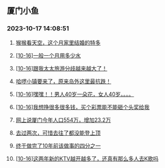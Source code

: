 ## 厦门小鱼 
### 2023-10-17 14:08:51

1. [猴猴看天空，这个月家里结婚的特多](http://bbs.xmfish.com/read-htm-tid-18089846.html)

2. [[10-16]一般一个月用多少水](http://bbs.xmfish.com/read-htm-tid-18089806.html)

3. [[10-16]跟我太太旅游分歧越来越大了！](http://bbs.xmfish.com/read-htm-tid-18090031.html)

4. [哈啰小镇要来了，原来岛外这里最抗跌！](http://bbs.xmfish.com/read-htm-tid-18089929.html)

5. [[10-16]嘿嘿！！男人40岁一朵花，女人40岁。。。。](http://bbs.xmfish.com/read-htm-tid-18089938.html)

6. [[10-16]我想挣很多很多钱，买个彩票能不能砸个头奖给我](http://bbs.xmfish.com/read-htm-tid-18089807.html)

7. [网上说厦门今年人口554万，增加23.2万](http://bbs.xmfish.com/read-htm-tid-18089955.html)

8. [去过两次，可惜去往了都没能登上顶](http://bbs.xmfish.com/read-htm-tid-18089946.html)

9. [终于做完了10年前该做事的四分之一](http://bbs.xmfish.com/read-htm-tid-18089796.html)

10. [[10-16]这两年新的KTV越开越多了，还真有那么多人去K歌吗](http://bbs.xmfish.com/read-htm-tid-18090085.html)

